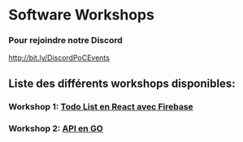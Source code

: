 # Software Workshops

### Pour rejoindre notre Discord
http://bit.ly/DiscordPoCEvents


## Liste des différents workshops disponibles:

### Workshop 1: [Todo List en React avec Firebase](./1.React)

### Workshop 2: [API en GO](./2.Go)